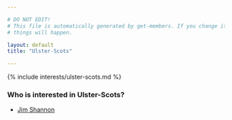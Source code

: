 ```yaml
---

# DO NOT EDIT!
# This file is automatically generated by get-members. If you change it, bad
# things will happen.

layout: default
title: "Ulster-Scots"

---
```


{% include interests/ulster-scots.md %}

### Who is interested in Ulster-Scots?


* [Jim Shannon](/members/jim-shannon.html)
